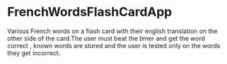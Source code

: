 # FrenchWordsFlashCardApp
Various French words on a flash card with their english translation on the other side of the card.The user must beat the timer and get the word correct , known words are stored and the user is tested only on the words they get incorrect.
